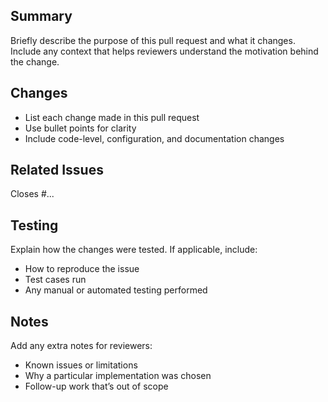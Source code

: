 ## Summary

Briefly describe the purpose of this pull request and what it changes. Include any context that helps reviewers understand the motivation behind the change.

## Changes

- List each change made in this pull request
- Use bullet points for clarity
- Include code-level, configuration, and documentation changes

## Related Issues

Closes #...

## Testing

Explain how the changes were tested. If applicable, include:
- How to reproduce the issue
- Test cases run
- Any manual or automated testing performed

## Notes

Add any extra notes for reviewers:
- Known issues or limitations
- Why a particular implementation was chosen
- Follow-up work that’s out of scope
